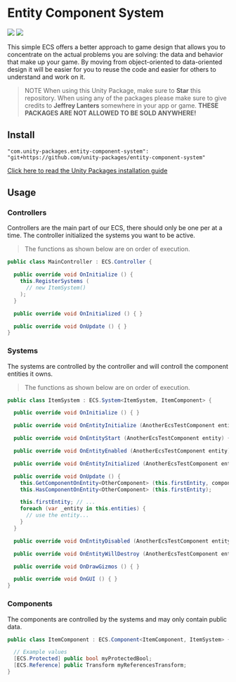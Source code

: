 # Entity Component System

![](https://img.shields.io/badge/dependencies-unity--packages-%233bc6d8.svg) ![](https://img.shields.io/badge/license-MIT-%23ecc531.svg)

This simple ECS offers a better approach to game design that allows you to concentrate on the actual problems you are solving: the data and behavior that make up your game. By moving from object-oriented to data-oriented design it will be easier for you to reuse the code and easier for others to understand and work on it.

> NOTE When using this Unity Package, make sure to **Star** this repository. When using any of the packages please make sure to give credits to **Jeffrey Lanters** somewhere in your app or game. **THESE PACKAGES ARE NOT ALLOWED TO BE SOLD ANYWHERE!**

## Install

```
"com.unity-packages.entity-component-system": "git+https://github.com/unity-packages/entity-component-system"
```

[Click here to read the Unity Packages installation guide](https://github.com/unity-packages/installation)

## Usage

### Controllers

Controllers are the main part of our ECS, there should only be one per at a time. The controller initialized the systems you want to be active.

> The functions as shown below are on order of execution.

```cs
public class MainController : ECS.Controller {

  public override void OnInitialize () {
    this.RegisterSystems (
      // new ItemSystem()
    );
  }

  public override void OnInitialized () { }

  public override void OnUpdate () { }
}
```

### Systems

The systems are controlled by the controller and will controll the component entities it owns.

> The functions as shown below are on order of execution.

```cs
public class ItemSystem : ECS.System<ItemSystem, ItemComponent> {

  public override void OnInitialize () { }

  public override void OnEntityInitialize (AnotherEcsTestComponent entity) { }

  public override void OnEntityStart (AnotherEcsTestComponent entity) { }

  public override void OnEntityEnabled (AnotherEcsTestComponent entity) { }

  public override void OnEntityInitialized (AnotherEcsTestComponent entity) { }

  public override void OnUpdate () {
    this.GetComponentOnEntity<OtherComponent> (this.firstEntity, component => { /* ... */ });
    this.HasComponentOnEntity<OtherComponent> (this.firstEntity);

    this.firstEntity; // ...
    foreach (var _entity in this.entities) {
      // use the entity...
    }
  }

  public override void OnEntityDisabled (AnotherEcsTestComponent entity) { }

  public override void OnEntityWillDestroy (AnotherEcsTestComponent entity) { }

  public override void OnDrawGizmos () { }

  public override void OnGUI () { }
}
```

### Components

The components are controlled by the systems and may only contain public data.

```cs
public class ItemComponent : ECS.Component<ItemComponent, ItemSystem> {

  // Example values
  [ECS.Protected] public bool myProtectedBool;
  [ECS.Reference] public Transform myReferencesTransform;
}
```
